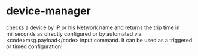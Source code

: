 # device-manager
checks a device by IP or his Network name and returns the trip time in miliseconds as directly configured or by automated via &lt;code>msg.payload&lt;/code> input command. It can be used as a triggered or timed configuration!

